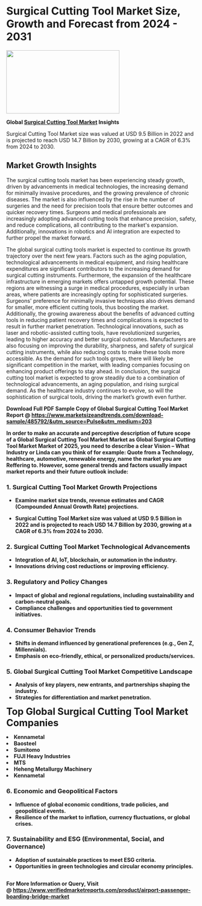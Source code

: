 <H1>Surgical Cutting Tool Market Size, Growth and Forecast from 2024 - 2031</H1><img class="aligncenter size-medium wp-image-584254" src="https://thirdeyenews.in/wp-content/uploads/2024/09/Global-Market-Research-300x168.jpeg" alt="" width="300" height="168" /><p><strong>Global&nbsp;<a href="https://www.marketsizeandtrends.com/download-sample/485792/&amp;utm_source=Pulse&amp;utm_medium=203">Surgical Cutting Tool Market</a> Insights</strong></p><p>Surgical Cutting Tool Market size was valued at USD 9.5 Billion in 2022 and is projected to reach USD 14.7 Billion by 2030, growing at a CAGR of 6.3% from 2024 to 2030.</p><p><h2>Market Growth Insights</h2> <p>The surgical cutting tools market has been experiencing steady growth, driven by advancements in medical technologies, the increasing demand for minimally invasive procedures, and the growing prevalence of chronic diseases. The market is also influenced by the rise in the number of surgeries and the need for precision tools that ensure better outcomes and quicker recovery times. Surgeons and medical professionals are increasingly adopting advanced cutting tools that enhance precision, safety, and reduce complications, all contributing to the market's expansion. Additionally, innovations in robotics and AI integration are expected to further propel the market forward.</p> <p><strong></strong></p> <p>The global surgical cutting tools market is expected to continue its growth trajectory over the next few years. Factors such as the aging population, technological advancements in medical equipment, and rising healthcare expenditures are significant contributors to the increasing demand for surgical cutting instruments. Furthermore, the expansion of the healthcare infrastructure in emerging markets offers untapped growth potential. These regions are witnessing a surge in medical procedures, especially in urban areas, where patients are increasingly opting for sophisticated surgeries. Surgeons' preference for minimally invasive techniques also drives demand for smaller, more efficient cutting tools, thus boosting the market. Additionally, the growing awareness about the benefits of advanced cutting tools in reducing patient recovery times and complications is expected to result in further market penetration. Technological innovations, such as laser and robotic-assisted cutting tools, have revolutionized surgeries, leading to higher accuracy and better surgical outcomes. Manufacturers are also focusing on improving the durability, sharpness, and safety of surgical cutting instruments, while also reducing costs to make these tools more accessible. As the demand for such tools grows, there will likely be significant competition in the market, with leading companies focusing on enhancing product offerings to stay ahead. In conclusion, the surgical cutting tool market is expected to grow steadily due to a combination of technological advancements, an aging population, and rising surgical demand. As the healthcare industry continues to evolve, so will the sophistication of surgical tools, driving the market’s growth even further. <p><strong></p><p><span class=""><strong>Download Full PDF Sample Copy of Global Surgical Cutting Tool Market Report</strong> @ <a href="https://www.marketsizeandtrends.com/download-sample/485792/&amp;utm_source=Pulse&amp;utm_medium=203" target="_blank">https://www.marketsizeandtrends.com/download-sample/485792/&amp;utm_source=Pulse&amp;utm_medium=203</a></span></p><p>In order to make an accurate and perceptive description of future scope of a Global&nbsp;Surgical Cutting Tool Market Market as Global&nbsp;Surgical Cutting Tool Market Market of 2025, you need to describe a clear Vision &ndash; What Industry or Linda can you think of for example: Quote from a Technology, healthcare, automotive, renewable energy, name the market you are Reffering to. However, some general trends and factors usually impact market reports and their future outlook include:</p><h3>1.&nbsp;<strong>Surgical Cutting Tool Market Growth Projections</strong></h3><ul><li>Examine market size trends, revenue estimates and CAGR (Compounded Annual Growth Rate) projections.</li><li><p>Surgical Cutting Tool Market size was valued at USD 9.5 Billion in 2022 and is projected to reach USD 14.7 Billion by 2030, growing at a CAGR of 6.3% from 2024 to 2030.</p></li></ul><h3>2.&nbsp;<strong>Surgical Cutting Tool Market Technological Advancements</strong></h3><ul><li>Integration of AI, IoT, blockchain, or automation in the industry.</li><li>Innovations driving cost reductions or improving efficiency.</li></ul><h3>3.&nbsp;<strong>Regulatory and Policy Changes</strong></h3><ul><li>Impact of global and regional regulations, including sustainability and carbon-neutral goals.</li><li>Compliance challenges and opportunities tied to government initiatives.</li></ul><h3>4.&nbsp;<strong>Consumer Behavior Trends</strong></h3><ul><li>Shifts in demand influenced by generational preferences (e.g., Gen Z, Millennials).</li><li>Emphasis on eco-friendly, ethical, or personalized products/services.</li></ul><h3>5.&nbsp;<strong>Global Surgical Cutting Tool Market Competitive Landscape</strong></h3><ul><li>Analysis of key players, new entrants, and partnerships shaping the industry.</li><li>Strategies for differentiation and market penetration.</li></ul><p data-pm-slice="1 1 []"><span style="color: inherit; font-family: inherit; font-size: 25px;">Top Global Surgical Cutting Tool Market Companies</span></p><div class="" data-test-id=""><p><li>Kennametal</li><li> Baosteel</li><li> Sumitomo</li><li> FUJI Heavy Industries</li><li> MTS</li><li> Heheng Metallurgy Machinery</li><li> Kennametal</li></p></div><h3>6.&nbsp;<strong>Economic and Geopolitical Factors</strong></h3><ul><li>Influence of global economic conditions, trade policies, and geopolitical events.</li><li>Resilience of the market to inflation, currency fluctuations, or global crises.</li></ul><h3>7.&nbsp;<strong>Sustainability and ESG (Environmental, Social, and Governance)</strong></h3><ul><li>Adoption of sustainable practices to meet ESG criteria.</li><li>Opportunities in green technologies and circular economy principles.</li></ul><h2><strong style="font-size: 14px;">For More Information or Query, Visit @&nbsp;</strong><a style="background-color: #ffffff; font-size: 14px;" href="https://www.marketsizeandtrends.com/report/surgical-cutting-tool-market/" target="_blank">https://www.verifiedmarketreports.com/product/airport-passenger-boarding-bridge-market</a></h2>
